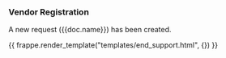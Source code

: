 <h3>Vendor Registration</h3>

<p>A new request ({{doc.name}}) has been created.</p>

{{ frappe.render_template("templates/end_support.html", {}) }}
